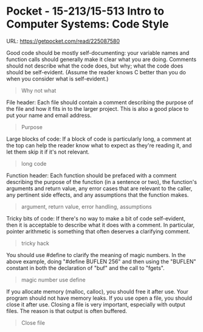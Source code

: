 # Pocket - 15-213/15-513 Intro to Computer Systems: Code Style
URL: https://getpocket.com/read/225087580

Good code should be mostly self-documenting: your variable names and function calls should generally make it clear what you are doing. Comments should not describe what the code does, but why; what the code does should be self-evident. (Assume the reader knows C better than you do when you consider what is self-evident.)
> Why not what

File header: Each file should contain a comment describing the purpose of the file and how it fits in to the larger project. This is also a good place to put your name and email address.
> Purpose

Large blocks of code: If a block of code is particularly long, a comment at the top can help the reader know what to expect as they're reading it, and let them skip it if it's not relevant.
> long code

Function header: Each function should be prefaced with a comment describing the purpose of the function (in a sentence or two), the function's arguments and return value, any error cases that are relevant to the caller, any pertinent side effects, and any assumptions that the function makes.
> argument, return value, error handling, assumptions

Tricky bits of code: If there's no way to make a bit of code self-evident, then it is acceptable to describe what it does with a comment. In particular, pointer arithmetic is something that often deserves a clarifying comment.
> tricky hack

You should use \#define to clarify the meaning of magic numbers. In the above example, doing "#define BUFLEN 256" and then using the "BUFLEN" constant in both the declaration of "buf" and the call to "fgets".
> magic number use define

If you allocate memory (malloc, calloc), you should free it after use. Your program should not have memory leaks. If you use open a file, you should close it after use. Closing a file is very important, especially with output files. The reason is that output is often buffered.
> Close file


